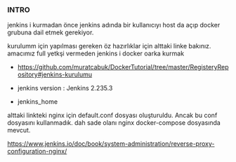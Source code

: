 ### INTRO

jenkins i kurmadan önce jenkins adında bir kullanıcıyı host da açıp docker grubuna dail etmek gerekiyor.

kurulumm için yapılması gereken öz hazırlıklar için alttaki linke bakınız. amacımız full yetkşi vermeden jenkins i docker oarka kurmak
* https://github.com/muratcabuk/DockerTutorial/tree/master/RegisteryRepository#jenkins-kurulumu

- jenkins version : Jenkins 2.235.3

- jenkins_home

alttaki linkteki nginx için default.conf dosyası oluşturuldu. Ancak bu conf dosyasını kullanmadık. dah sade olanı nginx docker-compose dosyasında mevcut.

https://www.jenkins.io/doc/book/system-administration/reverse-proxy-configuration-nginx/